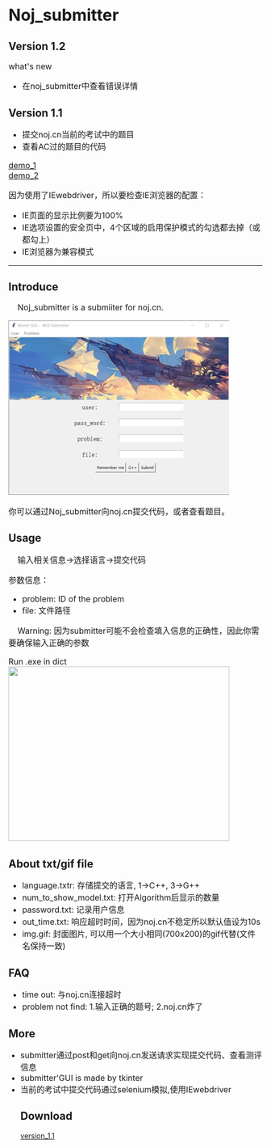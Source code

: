 <font size = 6>Noj_submitter</font>
-------
<h2>Version 1.2</h2>
<font size = 3>
what's new
<ul>
    <li> 在noj_submitter中查看错误详情</li>
</ul>   
</font>

<h2>Version 1.1</h2>
<font size = 3>
<ul>
    <li> 提交noj.cn当前的考试中的题目<br/>
    </li>
    <li>查看AC过的题目的代码  <br/>
    </li>
</ul>

[demo_1](https://github.com/Anlarry/Noj_submitter/blob/master/Noj_submitter_v1.1/demo/cur_contest_demo.mht)  
[demo_2](https://github.com/Anlarry/Noj_submitter/blob/master/Noj_submitter_v1.1/demo/view_src_demo.mht)

因为使用了IEwebdriver，所以要检查IE浏览器的配置：
<ul>
    <li> IE页面的显示比例要为100%  </li>
    <li>IE选项设置的安全页中，4个区域的启用保护模式的勾选都去掉（或都勾上）</li>
    <li>IE浏览器为兼容模式</li>
</ul>
</font>  

---------
<h2>Introduce</h2>
<font size = 3>
&nbsp;&nbsp;&nbsp; Noj_submitter is a submiiter for noj.cn.  

<img src = "https://raw.githubusercontent.com/Anlarry/Noj_submitter/master/RealseNote/over_view.png" width="438" height = "345"></img>

你可以通过Noj_submitter向noj.cn提交代码，或者查看题目。
</font>

<h2>Usage</h2>
<font size = 3>
&nbsp;&nbsp;&nbsp; 输入相关信息->选择语言->提交代码

参数信息：  
<ul>
    <li>problem: ID of the problem  </li>
    <li>file: 文件路径</li>
</ul>
&nbsp;&nbsp;&nbsp; Warning: 因为submitter可能不会检查填入信息的正确性，因此你需要确保输入正确的参数

Run .exe in dict  
<img src = "https://github.com/Anlarry/Noj_submitter/blob/master/RealseNote/demo.gif" width="438" height = "345"></img>
<!-- <iframe height=438 width=345 src="demo.mp4"></iframe> -->

</font>

<h2>About txt/gif file</h2>
<font size = 3>
<ul>
    <li>language.txtr: 存储提交的语言, 1->C++, 3->G++</li>
    <li>num_to_show_model.txt: 打开Algorithm后显示的数量</li>
    <li>password.txt: 记录用户信息</li>
    <li>out_time.txt: 响应超时时间，因为noj.cn不稳定所以默认值设为10s</li>
    <li>img.gif: 封面图片, 可以用一个大小相同(700x200)的gif代替(文件名保持一致)</li>
</ul>
</font>
 
<h2>FAQ</h2>
<font size = 3>
<ul>
    <li>time out: 与noj.cn连接超时</li>
    <li>problem not find: 1.输入正确的题号; 2.noj.cn炸了</li>
</ul>
</font>


<h2>More</h2>
<font size = 3>
<ul>
<li>submitter通过post和get向noj.cn发送请求实现提交代码、查看测评信息</li>
<li>submitter'GUI is made by tkinter</li>
<li>当前的考试中提交代码通过selenium模拟,使用IEwebdriver</li>
<rl>
</font>

<h2>Download</h2>

[version_1.1](https://github.com/Anlarry/Noj_submitter/blob/master/dist_v1.1.zip)
